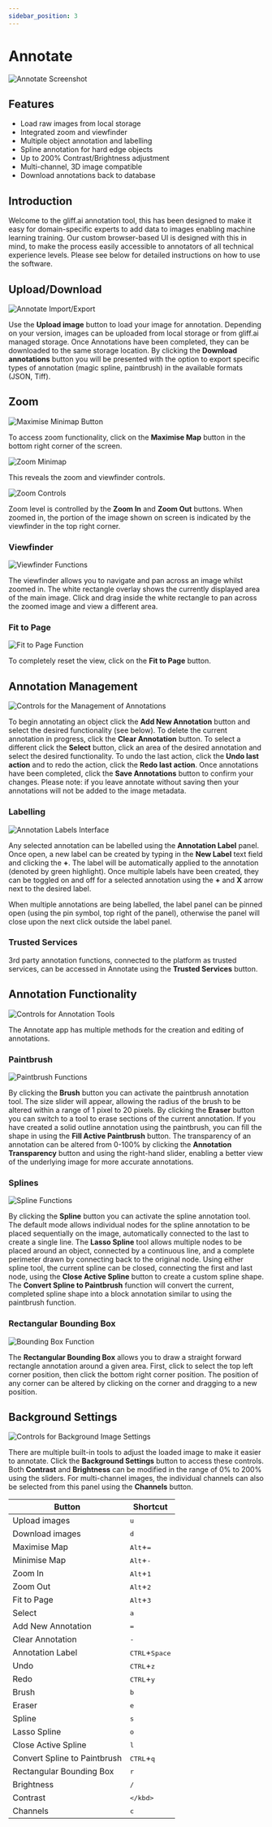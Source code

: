 ```yaml
---
sidebar_position: 3
---
```


# Annotate

![Annotate Screenshot](/img/annotate/annotate.png)

## Features

- Load raw images from local storage
- Integrated zoom and viewfinder
- Multiple object annotation and labelling
- Spline annotation for hard edge objects
- Up to 200% Contrast/Brightness adjustment
- Multi-channel, 3D image compatible
- Download annotations back to database

## Introduction

Welcome to the gliff.ai annotation tool, this has been designed to make it easy for domain-specific experts to add data to images enabling machine learning training.
Our custom browser-based UI is designed with this in mind, to make the process easily accessible to annotators of all technical experience levels.
Please see below for detailed instructions on how to use the software.

## Upload/Download

![Annotate Import/Export](/img/annotate/annotate_download.png)

Use the **Upload image** button to load your image for annotation.
Depending on your version, images can be uploaded from local storage or from gliff.ai managed storage. Once Annotations have been completed, they can be downloaded to the same storage location.
By clicking the **Download annotations** button you will be presented with the option to export specific types of annotation (magic spline, paintbrush) in the available formats (JSON, Tiff).

## Zoom

![Maximise Minimap Button](/img/annotate/annotate_max_minimap.png)

To access zoom functionality, click on the **Maximise Map** button in the bottom right corner of the screen.

![Zoom Minimap](/img/annotate/annotate_minimap.png)

This reveals the zoom and viewfinder controls.

![Zoom Controls](/img/annotate/annotate_zoom.png)

Zoom level is controlled by the **Zoom In** and **Zoom Out** buttons.
When zoomed in, the portion of the image shown on screen is indicated by the viewfinder in the top right corner.

### Viewfinder

![Viewfinder Functions](/img/annotate/annotate_view.png)

The viewfinder allows you to navigate and pan across an image whilst zoomed in.
The white rectangle overlay shows the currently displayed area of the main image.
Click and drag inside the white rectangle to pan across the zoomed image and view a different area.

### Fit to Page

![Fit to Page Function](/img/annotate/annotate_fit.png)

To completely reset the view, click on the **Fit to Page** button.

## Annotation Management

![Controls for the Management of Annotations](/img/annotate/annotate_management.png)

To begin annotating an object click the **Add New Annotation** button and select the desired functionality (see below).
To delete the current annotation in progress, click the **Clear Annotation** button.
To select a different click the **Select** button, click an area of the desired annotation and select the desired functionality.
To undo the last action, click the **Undo last action** and to redo the action, click the **Redo last action**.
Once annotations have been completed, click the **Save Annotations** button to confirm your changes.
Please note: if you leave annotate without saving then your annotations will not be added to the image metadata.

### Labelling

![Annotation Labels Interface](/img/annotate/annotate_labels.png)

Any selected annotation can be labelled using the **Annotation Label** panel.
Once open, a new label can be created by typing in the **New Label** text field and clicking the **+**.
The label will be automatically applied to the annotation (denoted by green highlight).
Once multiple labels have been created, they can be toggled on and off for a selected annotation using the **+** and **X** arrow next to the desired label.

When multiple annotations are being labelled, the label panel can be pinned open (using the pin symbol, top right of the panel), otherwise the panel will close upon the next click outside the label panel.

### Trusted Services

3rd party annotation functions, connected to the platform as trusted services, can be accessed in Annotate using the **Trusted Services** button.

## Annotation Functionality

![Controls for Annotation Tools](/img/annotate/annotate_function.png)

The Annotate app has multiple methods for the creation and editing of annotations.

### Paintbrush

![Paintbrush Functions](/img/annotate/annotate_paintbrush.png)

By clicking the **Brush** button you can activate the paintbrush annotation tool.
The size slider will appear, allowing the radius of the brush to be altered within a range of 1 pixel to 20 pixels.
By clicking the **Eraser** button you can switch to a tool to erase sections of the current annotation.
If you have created a solid outline annotation using the paintbrush, you can fill the shape in using the **Fill Active Paintbrush** button.
The transparency of an annotation can be altered from 0-100% by clicking the **Annotation Transparency** button and using the right-hand slider, enabling a better view of the underlying image for more accurate annotations.

### Splines

![Spline Functions](/img/annotate/annotate_spline.png)

By clicking the **Spline** button you can activate the spline annotation tool.
The default mode allows individual nodes for the spline annotation to be placed sequentially on the image, automatically connected to the last to create a single line.
The **Lasso Spline** tool allows multiple nodes to be placed around an object, connected by a continuous line, and a complete perimeter drawn by connecting back to the original node.
Using either spline tool, the current spline can be closed, connecting the first and last node, using the **Close Active Spline** button to create a custom spline shape.
The **Convert Spline to Paintbrush** function will convert the current, completed spline shape into a block annotation similar to using the paintbrush function.

### Rectangular Bounding Box

![Bounding Box Function](/img/annotate/annotate_box.png)

The **Rectangular Bounding Box** allows you to draw a straight forward rectangle annotation around a given area. First, click to select the top left corner position, then click the bottom right corner position. The position of any corner can be altered by clicking on the corner and dragging to a new position.

## Background Settings

![Controls for Background Image Settings](/img/annotate/annotate_background.png)

There are multiple built-in tools to adjust the loaded image to make it easier to annotate. Click the **Background Settings** button to access these controls. Both **Contrast** and **Brightness** can be modified in the range of 0% to 200% using the sliders. For multi-channel images, the individual channels can also be selected from this panel using the **Channels** button.

| Button                       | Shortcut                         |
| ---------------------------- | -------------------------------- |
| Upload images                | <kbd>u</kbd>                     |
| Download images              | <kbd>d</kbd>                     |
| Maximise Map                 | <kbd>Alt</kbd>+<kbd>=</kbd>      |
| Minimise Map                 | <kbd>Alt</kbd>+<kbd>-</kbd>      |
| Zoom In                      | <kbd>Alt</kbd>+<kbd>1</kbd>      |
| Zoom Out                     | <kbd>Alt</kbd>+<kbd>2</kbd>      |
| Fit to Page                  | <kbd>Alt</kbd>+<kbd>3</kbd>      |
| Select                       | <kbd>a</kbd>                     |
| Add New Annotation           | <kbd>=</kbd>                     |
| Clear Annotation             | <kbd>-</kbd>                     |
| Annotation Label             | <kbd>CTRL</kbd>+<kbd>Space</kbd> |
| Undo                         | <kbd>CTRL</kbd>+<kbd>z</kbd>     |
| Redo                         | <kbd>CTRL</kbd>+<kbd>y</kbd>     |
| Brush                        | <kbd>b</kbd>                     |
| Eraser                       | <kbd>e</kbd>                     |
| Spline                       | <kbd>s</kbd>                     |
| Lasso Spline                 | <kbd>o</kbd>                     |
| Close Active Spline          | <kbd>l</kbd>                     |
| Convert Spline to Paintbrush | <kbd>CTRL</kbd>+<kbd>q</kbd>     |
| Rectangular Bounding Box     | <kbd>r</kbd>                     |
| Brightness                   | <kbd>/</kbd>                     |
| Contrast                     | <kbd>\</kbd>                     |
| Channels                     | <kbd>c</kbd>                     |
